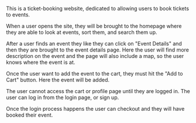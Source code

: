This is a ticket-booking website, dedicated to allowing users to book tickets to events.

When a user opens the site, they will be brought to the homepage where they are able to look at events, sort them, and search them up.

After a user finds an event they like they can click on "Event Details" and then they are brought to the event details page. Here the user will
find more description on the event and the page will also include a map, so the user knows where the event is at. 

Once the user want to add the event to the cart, they must hit the "Add to Cart" button. Here the event will be added. 

The user cannot access the cart or profile page until they are logged in. The user can log in from the login page, or sign up. 

Once the login process happens the user can checkout and they will have booked their event. 